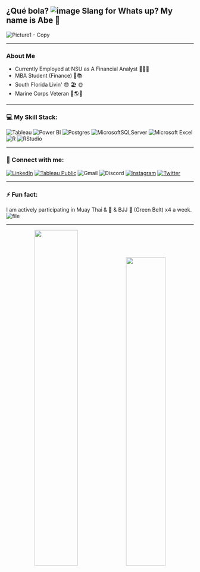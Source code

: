 ## ¿Qué bola? ![image](https://user-images.githubusercontent.com/74512335/135941465-33c1e6d8-4ee8-4622-96ae-3b3e5cd6887a.png)  Slang for Whats up?  My name is Abe 👋 
![Picture1 - Copy](https://user-images.githubusercontent.com/74512335/135945572-f5b27c7b-56c6-44a5-9d17-8d183304d1eb.jpg)
________________________________________________________________________________________________________________________________________________________________________________

### About Me
- Currently Employed at NSU as A Financial Analyst 👨🏻‍💻 
- MBA Student (Finance) 💸📚
- South Florida Livin' 😎 🏖  🌞
- Marine Corps Veteran 🦅🌎⚓ 
________________________________________________________________________________________________________________________________________________________________________________

### 💻 My Skill Stack:
![Tableau](https://img.shields.io/badge/Tableau-E97627?style=for-the-badge&logo=Tableau&logoColor=white) ![Power BI](https://img.shields.io/badge/PowerBI-F2C811?style=for-the-badge&logo=Power%20BI&logoColor=black) ![Postgres](https://img.shields.io/badge/PostgreSQL-316192?style=for-the-badge&logo=postgresql&logoColor=white) ![MicrosoftSQLServer](https://img.shields.io/badge/Microsoft%20SQL%20Server-CC2927?style=for-the-badge&logo=microsoft%20sql%20server&logoColor=white) ![Microsoft Excel](https://img.shields.io/badge/Microsoft_Excel-217346?style=for-the-badge&logo=microsoft-excel&logoColor=white) ![R](https://img.shields.io/badge/r-%23276DC3.svg?style=for-the-badge&logo=r&logoColor=white) ![RStudio](https://img.shields.io/badge/RStudio-75AADB?style=for-the-badge&logo=RStudio&logoColor=white) 

________________________________________________________________________________________________________________________________________________________________________________

### 📲 Connect with me:
[![LinkedIn](https://img.shields.io/badge/linkedin-%230077B5.svg?style=for-the-badge&logo=linkedin&logoColor=white)](https://www.linkedin.com/in/abe-diaz/) [![Tableau Public](https://img.shields.io/badge/Tableau_Public-%232C2D72.svg?style=for-the-badge&logo=Tableau&&logoColor=white)](https://public.tableau.com/app/profile/abe.diaz) ![Gmail](https://img.shields.io/badge/abe.diaz305@gmail.com-D14836?style=for-the-badge&logo=gmail&logoColor=white) ![Discord](https://img.shields.io/badge/Discord_FL_Marine_2082-7289DA?style=for-the-badge&logo=discord&logoColor=white) [![Instagram](https://img.shields.io/badge/Instagram-%23E4405F.svg?style=for-the-badge&logo=Instagram&logoColor=white)](https://www.instagram.com/__abruhham__/) [![Twitter](https://img.shields.io/badge/Twitter-1DA1F2?style=for-the-badge&logo=Twitter&logoColor=white)](https://twitter.com/FL_Marine_Abe)
________________________________________________________________________________________________________________________________________________________________________________

### ⚡ Fun fact:
I am actively participating in Muay Thai & 🥊 & BJJ 🥋 (Green Belt) x4 a week.
![file](https://user-images.githubusercontent.com/74512335/144820266-e5755262-4ae5-40fa-a211-39567d04ecea.jpeg)

____________________________________________________________________________________________________________________________________________________

<p align="center">
<img src="https://github-readme-stats.vercel.app/api?username=FL-Marine&show_icons=true&theme=nord" width="48%"></img> <img src="https://github-readme-stats.vercel.app/api/top-langs/?username=FL-Marine&langs_count=3" width="46%"></img> 
</p>


